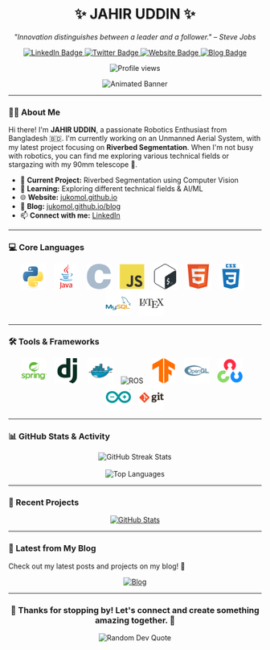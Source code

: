 <div align="center">
  <h1>✨ JAHIR UDDIN ✨</h1>
  
  <p><em>"Innovation distinguishes between a leader and a follower." – Steve Jobs</em></p>
  
  <p>
    <a href="https://www.linkedin.com/in/jukomol/">
      <img src="https://img.shields.io/badge/LinkedIn-0077B5?style=for-the-badge&logo=linkedin&logoColor=white" alt="LinkedIn Badge"/>
    </a>
    <a href="https://twitter.com/JU_Komol">
      <img src="https://img.shields.io/badge/Twitter-1DA1F2?style=for-the-badge&logo=twitter&logoColor=white" alt="Twitter Badge"/>
    </a>
    <a href="https://jukomol.github.io/">
      <img src="https://img.shields.io/badge/Website-4285F4?style=for-the-badge&logo=google-chrome&logoColor=white" alt="Website Badge"/>
    </a>
    <a href="https://jukomol.github.io/blog/">
      <img src="https://img.shields.io/badge/Blog-FFA500?style=for-the-badge&logo=rss&logoColor=white" alt="Blog Badge"/>
    </a>
  </p>
  
  <p>
    <img src="https://komarev.com/ghpvc/?username=jukomol&style=flat-square&color=blue" alt="Profile views"/>
  </p>
  
  <img src="http://25.media.tumblr.com/76306538077414e022bf11ac7020d914/tumblr_mlsk3fyGEi1qd3rd2o1_1280.gif" width="450" height="300" alt="Animated Banner"/>
</div>

---

### 👨‍💻 About Me

Hi there! I'm **JAHIR UDDIN**, a passionate Robotics Enthusiast from Bangladesh 🇧🇩. I'm currently working on an Unmanned Aerial System, with my latest project focusing on **Riverbed Segmentation**. When I'm not busy with robotics, you can find me exploring various technical fields or stargazing with my 90mm telescope 🔭.

- 🚁 **Current Project:** Riverbed Segmentation using Computer Vision  
- 🌱 **Learning:** Exploring different technical fields & AI/ML  
- 🌐 **Website:** [jukomol.github.io](https://jukomol.github.io/)
- 📝 **Blog:** [jukomol.github.io/blog](https://jukomol.github.io/blog/)
- 📫 **Connect with me:** [LinkedIn](https://www.linkedin.com/in/jukomol/)

---

### 💻 Core Languages

<div align="center">
  <img src="https://github.com/devicons/devicon/blob/master/icons/python/python-original.svg" title="Python" alt="Python" width="50" height="50"/>&nbsp;&nbsp;&nbsp;
  <img src="https://github.com/devicons/devicon/blob/master/icons/java/java-original-wordmark.svg" title="Java" alt="Java" width="50" height="50"/>&nbsp;&nbsp;&nbsp;
  <img src="https://github.com/devicons/devicon/blob/master/icons/c/c-original.svg" title="C" alt="C" width="50" height="50"/>&nbsp;&nbsp;&nbsp;
  <img src="https://github.com/devicons/devicon/blob/master/icons/javascript/javascript-original.svg" title="JavaScript" alt="JavaScript" width="50" height="50"/>&nbsp;&nbsp;&nbsp;
  <img src="https://github.com/devicons/devicon/blob/master/icons/bash/bash-original.svg" title="Bash" alt="Bash" width="50" height="50"/>&nbsp;&nbsp;&nbsp;
  <img src="https://github.com/devicons/devicon/blob/master/icons/html5/html5-original.svg" title="HTML5" alt="HTML5" width="50" height="50"/>&nbsp;&nbsp;&nbsp;
  <img src="https://github.com/devicons/devicon/blob/master/icons/css3/css3-plain-wordmark.svg" title="CSS3" alt="CSS3" width="50" height="50"/>&nbsp;&nbsp;&nbsp;
  <img src="https://github.com/devicons/devicon/blob/master/icons/mysql/mysql-original-wordmark.svg" title="MySQL" alt="MySQL" width="50" height="50"/>&nbsp;&nbsp;&nbsp;
  <img src="https://github.com/devicons/devicon/blob/master/icons/latex/latex-original.svg" title="LaTeX" alt="LaTeX" width="50" height="50"/>
</div>

---

### 🛠 Tools & Frameworks

<div align="center">
  <img src="https://github.com/devicons/devicon/blob/master/icons/spring/spring-original-wordmark.svg" title="Spring" alt="Spring" width="50" height="50"/>&nbsp;&nbsp;&nbsp;
  <img src="https://github.com/devicons/devicon/blob/master/icons/django/django-plain.svg" title="Django" alt="Django" width="50" height="50"/>&nbsp;&nbsp;&nbsp;
  <img src="https://github.com/devicons/devicon/blob/master/icons/docker/docker-original.svg" title="Docker" alt="Docker" width="50" height="50"/>&nbsp;&nbsp;&nbsp;
  <img src="https://upload.wikimedia.org/wikipedia/commons/thumb/b/bb/Ros_logo.svg/1280px-Ros_logo.svg.png" title="ROS" alt="ROS" width="50" height="50"/>&nbsp;&nbsp;&nbsp;
  <img src="https://github.com/devicons/devicon/blob/master/icons/tensorflow/tensorflow-original.svg" title="Tensorflow" alt="Tensorflow" width="50" height="50"/>&nbsp;&nbsp;&nbsp;
  <img src="https://github.com/devicons/devicon/blob/master/icons/opengl/opengl-original.svg" title="OpenGL" alt="OpenGL" width="50" height="50"/>&nbsp;&nbsp;&nbsp;
  <img src="https://github.com/devicons/devicon/blob/master/icons/opencv/opencv-original.svg" title="OpenCV" alt="OpenCV" width="50" height="50"/>&nbsp;&nbsp;&nbsp;
  <img src="https://github.com/devicons/devicon/blob/master/icons/arduino/arduino-original.svg" title="Arduino" alt="Arduino" width="50" height="50"/>&nbsp;&nbsp;&nbsp;
  <img src="https://github.com/devicons/devicon/blob/master/icons/git/git-original-wordmark.svg" title="Git" alt="Git" width="50" height="50"/>
</div>

---

### 📊 GitHub Stats & Activity

<div align="center">
  <img src="http://github-readme-streak-stats.herokuapp.com?user=jukomol&theme=dark&background=000000" alt="GitHub Streak Stats" width="500"/>
  <br><br>
  <img src="https://github-readme-stats.vercel.app/api/top-langs/?username=jukomol&layout=compact&theme=vision-friendly-dark" alt="Top Languages" width="450"/>
</div>

---

### 🚀 Recent Projects

<div align="center">
  <a href="https://github.com/jukomol?tab=repositories">
    <img src="https://github-readme-stats.vercel.app/api?username=jukomol&show_icons=true&theme=vision-friendly-dark&hide_border=true" alt="GitHub Stats" width="500"/>
  </a>
</div>

---

### 📝 Latest from My Blog

Check out my latest posts and projects on my blog! 📖

<div align="center">
  <a href="https://jukomol.github.io/blog/">
    <img src="https://img.shields.io/badge/Visit%20My%20Blog-FFA500?style=for-the-badge&logo=rss&logoColor=white" alt="Blog"/>
  </a>
</div>

---

<div align="center">
  <h3>💬 Thanks for stopping by! Let's connect and create something amazing together. 🚀</h3>
  
  <p>
    <img src="https://quotes-github-readme.vercel.app/api?type=horizontal&theme=dark" alt="Random Dev Quote"/>
  </p>
</div>
